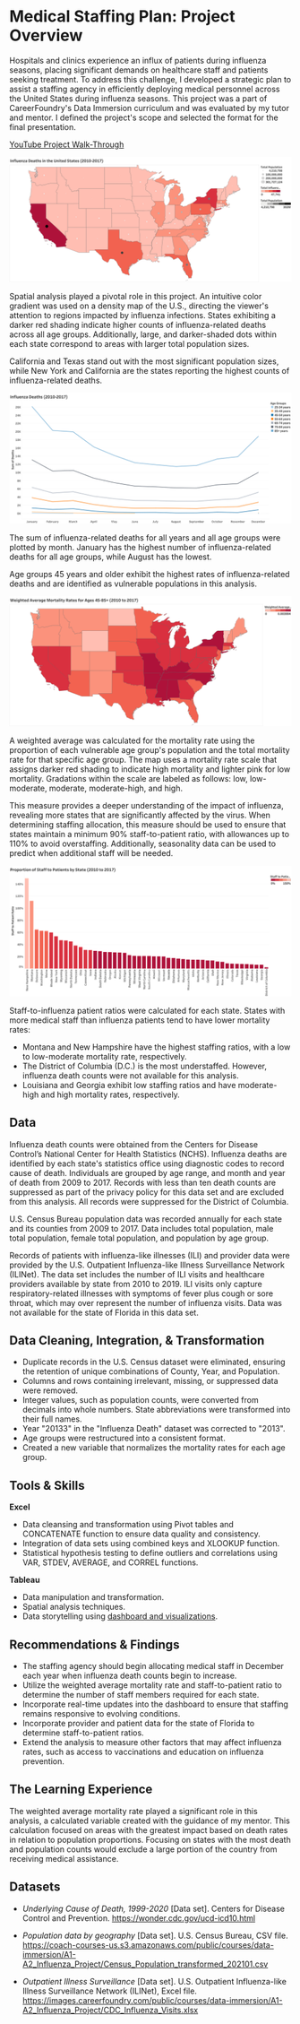 # Medical Staffing Plan: Project Overview
Hospitals and clinics experience an influx of patients during influenza seasons, placing significant demands on healthcare staff and patients seeking treatment. To address this challenge, I developed a strategic plan to assist a staffing agency in efficiently deploying medical personnel across the United States during influenza seasons. This project was a part of CareerFoundry's Data Immersion curriculum and was evaluated by my tutor and mentor. I defined the project's scope and selected the format for the final presentation.

[YouTube Project Walk-Through](https://youtu.be/UtJXxrL7UzY)

<img src="images/Map%20U.S.%20Deaths%20%26%20Pop..png" />

Spatial analysis played a pivotal role in this project. An intuitive color gradient was used on a density map of the U.S., directing the viewer's attention to regions impacted by influenza infections. States exhibiting a darker red shading indicate higher counts of influenza-related deaths across all age groups. Additionally, large, and darker-shaded dots within each state correspond to areas with larger total population sizes.

California and Texas stand out with the most significant population sizes, while New York and California are the states reporting the highest counts of influenza-related deaths. 

<img src="images/Line%20Deaths%20by%20Month.png"/>

The sum of influenza-related deaths for all years and all age groups were plotted by month. January has the highest number of influenza-related deaths for all age groups, while August has the lowest.

Age groups 45 years and older exhibit the highest rates of influenza-related deaths and are identified as vulnerable populations in this analysis.

<img src="images/Map%20WA%20Mort.%20Rate%2045-85%2B%20(2)%20(1).png"/>

A weighted average was calculated for the mortality rate using the proportion of each vulnerable age group's population and the total mortality rate for that specific age group. The map uses a mortality rate scale that assigns darker red shading to indicate high mortality and lighter pink for low mortality. Gradations within the scale are labeled as follows: low, low-moderate, moderate, moderate-high, and high.

This measure provides a deeper understanding of the impact of influenza, revealing more states that are significantly affected by the virus. When determining staffing allocation, this measure should be used to ensure that states maintain a minimum 90% staff-to-patient ratio, with allowances up to 110% to avoid overstaffing. Additionally, seasonality data can be used to predict when additional staff will be needed.

<img src="images/Staff%20to%20Patient%20ratio%20(1).png"/>

Staff-to-influenza patient ratios were calculated for each state. States with more medical staff than influenza patients tend to have lower mortality rates:

* Montana and New Hampshire have the highest staffing ratios, with a low to low-moderate mortality rate, respectively.
* The District of Columbia (D.C.) is the most understaffed. However, influenza death counts were not available for this analysis.
* Louisiana and Georgia exhibit low staffing ratios and have moderate-high and high mortality rates, respectively.

## Data 
Influenza death counts were obtained from the Centers for Disease Control’s National Center for Health Statistics (NCHS). Influenza deaths are identified by each state's statistics office using diagnostic codes to record cause of death. Individuals are grouped by age range, and month and year of death from 2009 to 2017. Records with less than ten death counts are suppressed as part of the privacy policy for this data set and are excluded from this analysis. All records were suppressed for the District of Columbia.

U.S. Census Bureau population data was recorded annually for each state and its counties from 2009 to 2017. Data includes total population, male total population, female total population, and population by age group.

Records of patients with influenza-like illnesses (ILI) and provider data were provided by the U.S. Outpatient Influenza-like Illness Surveillance Network (ILINet). The data set includes the number of ILI visits and healthcare providers available by state from 2010 to 2019. ILI visits only capture respiratory-related illnesses with symptoms of fever plus cough or sore throat, which may over represent the number of influenza visits. Data was not available for the state of Florida in this data set.

## Data Cleaning, Integration, & Transformation
* Duplicate records in the U.S. Census dataset were eliminated, ensuring the retention of unique combinations of County, Year, and Population.
* Columns and rows containing irrelevant, missing, or suppressed data were removed.
* Integer values, such as population counts, were converted from decimals into whole numbers. State abbreviations were transformed into their full names.
* Year "20133" in the "Influenza Death" dataset was corrected to "2013".
* Age groups were restructured into a consistent format.
* Created a new variable that normalizes the mortality rates for each age group.

## Tools & Skills
**Excel**
* Data cleansing and transformation using Pivot tables and CONCATENATE function to ensure data quality and consistency.
* Integration of data sets using combined keys and XLOOKUP function.
* Statistical hypothesis testing to define outliers and correlations using VAR, STDEV, AVERAGE, and CORREL functions.
  
**Tableau**
* Data manipulation and transformation.
* Spatial analysis techniques.
* Data storytelling using [dashboard and visualizations](https://public.tableau.com/views/U_S_InfluenzaData2010-2017/Story1?:language=en-US&:display_count=n&:origin=viz_share_link).

## Recommendations & Findings
* The staffing agency should begin allocating medical staff in December each year when influenza death counts begin to increase.
* Utilize the weighted average mortality rate and staff-to-patient ratio to determine the number of staff members required for each state.
* Incorporate real-time updates into the dashboard to ensure that staffing remains responsive to evolving conditions.
* Incorporate provider and patient data for the state of Florida to determine staff-to-patient ratios.
* Extend the analysis to measure other factors that may affect influenza rates, such as access to vaccinations and education on influenza prevention.
  
## The Learning Experience
The weighted average mortality rate played a significant role in this analysis, a calculated variable created with the guidance of my mentor. This calculation focused on areas with the greatest impact based on death rates in relation to population proportions. Focusing on states with the most death and population counts would exclude a large portion of the country from receiving medical assistance.

## Datasets
* *Underlying Cause of Death, 1999-2020* [Data set]. Centers for Disease Control and Prevention. https://wonder.cdc.gov/ucd-icd10.html
  
* *Population data by geography* [Data set]. U.S. Census Bureau, CSV file. https://coach-courses-us.s3.amazonaws.com/public/courses/data-immersion/A1-A2_Influenza_Project/Census_Population_transformed_202101.csv
  
* *Outpatient Illness Surveillance* [Data set]. U.S. Outpatient Influenza-like Illness Surveillance Network (ILINet), Excel file. https://images.careerfoundry.com/public/courses/data-immersion/A1-A2_Influenza_Project/CDC_Influenza_Visits.xlsx
